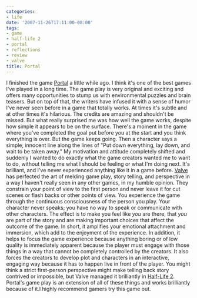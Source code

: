 ```yaml
---
categories:
- life
date: '2007-11-26T17:11:00-08:00'
tags:
- game
- half-life 2
- portal
- reflections
- review
- valve
title: Portal
---
```


I finished the game [Portal](https://en.wikipedia.org/wiki/Portal_%28video_game%29) a little while ago. I think it's one of the best games I've played in a long time. The game play is very original and exciting and offers many opportunities to stump us with environmental puzzles and brain teasers. But on top of that, the writers have infused it with a sense of humor I've never seen before in a game that totally works. At times it's subtle and at other times it's hilarious. The credits are amazing and shouldn't be missed. But what really surprised me was how well the game works, despite how simple it appears to be on the surface. There's a moment in the game where you've completed the goal put before you at the start and you think everything is over. But the game keeps going. Then a character says a simple, innocent line along the lines of "Put down everything, lay down, and wait to be taken away." My motivation and attitude completely shifted and suddenly I wanted to do exactly what the game creators wanted me to want to do, without telling me what I should be feeling or what I'm doing next. It's brilliant, and I've never experienced anything like it in a game before. [Valve](https://en.wikipedia.org/wiki/Valve_Corporation) has perfected the art of melding game play, story telling, and perspective in a way I haven't really seen in any other games, in my humble opinion. They constrain your point of view to the first person and never leave it for cut scenes or flash backs or other points of view. You experience the game through the continuous consciousness of the person you play. Your character never speaks; you have no way to speak or communicate with other characters. The effect is to make you feel like *you* are there, that *you* are part of the story and are making important choices that affect the outcome of the game. In short, it amplifies your emotional attachment and immersion, which add to the enjoyment of the experience. In addition, it helps to focus the game experience because anything boring or of low quality is immediately apparent because the player must engage with those things in a way that cannot be completely controlled by the creators. It also forces the creators to develop plot and characters in an interactive, engaging way because it has to happen live in front of the player. You might think a strict first-person perspective might make telling back story contrived or impossible, but Valve managed it brilliantly in [Half-Life 2](https://en.wikipedia.org/wiki/Half-life_2). Portal's game play is an extension of all of these things and works brilliantly because of it.I highly recommend gamers try this game out.
